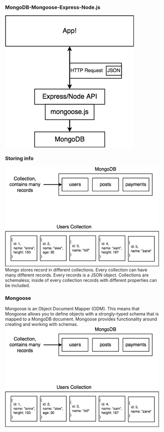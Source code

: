### MongoDB-Mongoose-Express-Node.js

![mongoDB-diagram](images/mongoDB.png?raw=true "MongoDB Express/Node.js Diagram") </br>


### Storing info
![mongoDB-storeinfo](images/mongoDB-storeinfo.png?raw=true "MongoDB store info diagram") </br>
Mongo stores record in different collections. Every collection can have many different records. Every records is a JSON object.  Collections are schemaless; inside of every collection records with different properties can be included. 

### Mongoose
Mongoose is an Object Document Mapper (ODM). This means that Mongoose allows you to define objects with a strongly-typed schema that is mapped to a MongoDB document. Mongoose provides functionality around creating and working with schemas. 
![mongoose-functionality](images/mongoDB-storeinfo.png?raw=true "Mongoose functionality") </br>




